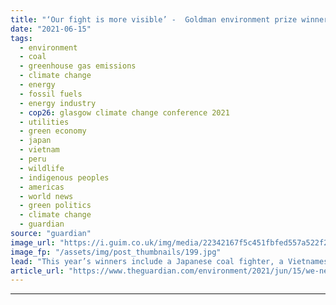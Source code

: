 ```yaml
---
title: "‘Our fight is more visible’ -  Goldman environment prize winners see shift in political winds"
date: "2021-06-15"
tags: 
  - environment
  - coal
  - greenhouse gas emissions
  - climate change
  - energy
  - fossil fuels
  - energy industry
  - cop26: glasgow climate change conference 2021
  - utilities
  - green economy
  - japan
  - vietnam
  - peru
  - wildlife
  - indigenous peoples
  - americas
  - world news
  - green politics
  - climate change
  - guardian
source: "guardian"
image_url: "https://i.guim.co.uk/img/media/22342167f5c451fbfed557a522f2a28cdf206eb0/0_160_3000_1800/master/3000.jpg?width=460&quality=85&auto=format&fit=max&s=13727602078a709e78eb4f62043e7648"
image_fp: "/assets/img/post_thumbnails/199.jpg"
lead: "This year’s winners include a Japanese coal fighter, a Vietnamese protector of pangolins and a Peruvian forest defenderFor more than 20 years, Kimiko Hirata has fought a long and often lonely battle against coal in Japan, but for the first time the c..."
article_url: "https://www.theguardian.com/environment/2021/jun/15/we-need-real-change-japanese-activist-urges-faster-coal-phase-out"
---
```


---
